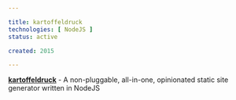 ```yaml
---

title: kartoffeldruck
technologies: [ NodeJS ]
status: active

created: 2015

---
```



__[kartoffeldruck](https://github.com/nikku/kartoffeldruck)__ - A non-pluggable, all-in-one, opinionated static site generator written in NodeJS